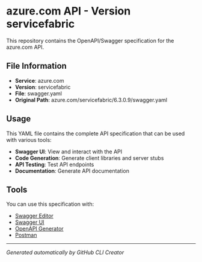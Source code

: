 # azure.com API - Version servicefabric

This repository contains the OpenAPI/Swagger specification for the azure.com API.

## File Information

- **Service**: azure.com
- **Version**: servicefabric
- **File**: swagger.yaml
- **Original Path**: azure.com/servicefabric/6.3.0.9/swagger.yaml

## Usage

This YAML file contains the complete API specification that can be used with various tools:

- **Swagger UI**: View and interact with the API
- **Code Generation**: Generate client libraries and server stubs
- **API Testing**: Test API endpoints
- **Documentation**: Generate API documentation

## Tools

You can use this specification with:

- [Swagger Editor](https://editor.swagger.io/)
- [Swagger UI](https://swagger.io/tools/swagger-ui/)
- [OpenAPI Generator](https://openapi-generator.tech/)
- [Postman](https://www.postman.com/)

---

*Generated automatically by GitHub CLI Creator*
